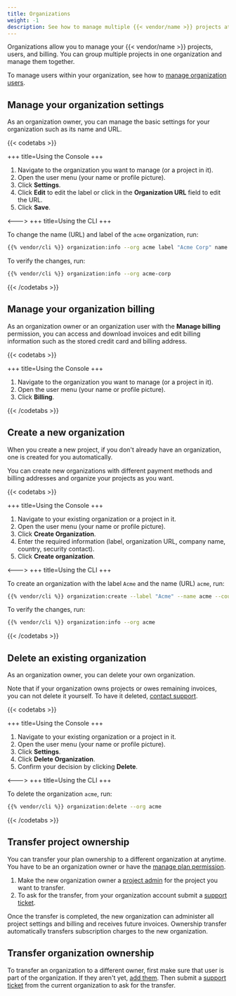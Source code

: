 ```yaml
---
title: Organizations
weight: -1
description: See how to manage multiple {{< vendor/name >}} projects at once through organizations.
---
```


Organizations allow you to manage your {{< vendor/name >}} projects, users, and billing.
You can group multiple projects in one organization and manage them together.

To manage users within your organization, see how to [manage organization users](./users.md#manage-organization-users).

## Manage your organization settings

As an organization owner, you can manage the basic settings for your organization such as its name and URL.

{{< codetabs >}}

+++
title=Using the Console
+++

1. Navigate to the organization you want to manage (or a project in it).
2. Open the user menu (your name or profile picture).
3. Click **Settings**.
4. Click **Edit** to edit the label or click in the **Organization URL** field to edit the URL.
5. Click **Save**.

<--->
+++
title=Using the CLI
+++

To change the name (URL) and label of the `acme` organization, run:

```bash
{{% vendor/cli %}} organization:info --org acme label "Acme Corp" name acme-corp
```

To verify the changes, run:

```bash
{{% vendor/cli %}} organization:info --org acme-corp
```

{{< /codetabs >}}

## Manage your organization billing

As an organization owner or an organization user with the **Manage billing** permission,
you can access and download invoices and edit billing information such as the stored credit card and billing address.

{{< codetabs >}}

+++
title=Using the Console
+++

1. Navigate to the organization you want to manage (or a project in it).
1. Open the user menu (your name or profile picture).
1. Click **Billing**.

{{< /codetabs >}}

## Create a new organization

When you create a new project, if you don't already have an organization, one is created for you automatically.

You can create new organizations with different payment methods and billing addresses
and organize your projects as you want.

{{< codetabs >}}

+++
title=Using the Console
+++

1. Navigate to your existing organization or a project in it.
1. Open the user menu (your name or profile picture).
1. Click **Create Organization**.
1. Enter the required information (label, organization URL, company name, country, security contact).
1. Click **Create organization**.

<--->
+++
title=Using the CLI
+++

To create an organization with the label `Acme` and the name (URL) `acme`, run:

```bash
{{% vendor/cli %}} organization:create --label "Acme" --name acme --country "United States"
```

To verify the changes, run:

```bash
{{% vendor/cli %}} organization:info --org acme
```

{{< /codetabs >}}

## Delete an existing organization

As an organization owner, you can delete your own organization.

Note that if your organization owns projects or owes remaining invoices, you can not delete it yourself.
To have it deleted, [contact support](/learn/overview/get-support.md).

{{< codetabs >}}

+++
title=Using the Console
+++

1. Navigate to your existing organization or a project in it.
2. Open the user menu (your name or profile picture).
3. Click **Settings**.
4. Click **Delete Organization**.
5. Confirm your decision by clicking **Delete**.

<--->
+++
title=Using the CLI
+++

To delete the organization `acme`, run:

```bash
{{% vendor/cli %}} organization:delete --org acme
```

{{< /codetabs >}}

## Transfer project ownership

You can transfer your plan ownership to a different organization at anytime.
You have to be an organization owner or have the [manage plan permission](./users.md#organization-permissions).

1. Make the new organization owner a [project admin](./users.md#)
   for the project you want to transfer.
2. To ask for the transfer, from your organization account submit a [support ticket](https://console.platform.sh/-/users/~/tickets).

Once the transfer is completed, the new organization can administer all project settings and billing and receives future invoices.
Ownership transfer automatically transfers subscription charges to the new organization.

## Transfer organization ownership

To transfer an organization to a different owner, first make sure that user is part of the organization.
If they aren't yet, [add them](./users.md#add-a-user-to-an-organization).
Then submit a [support ticket](https://console.platform.sh/-/users/~/tickets) from the current organization to ask for the transfer.

